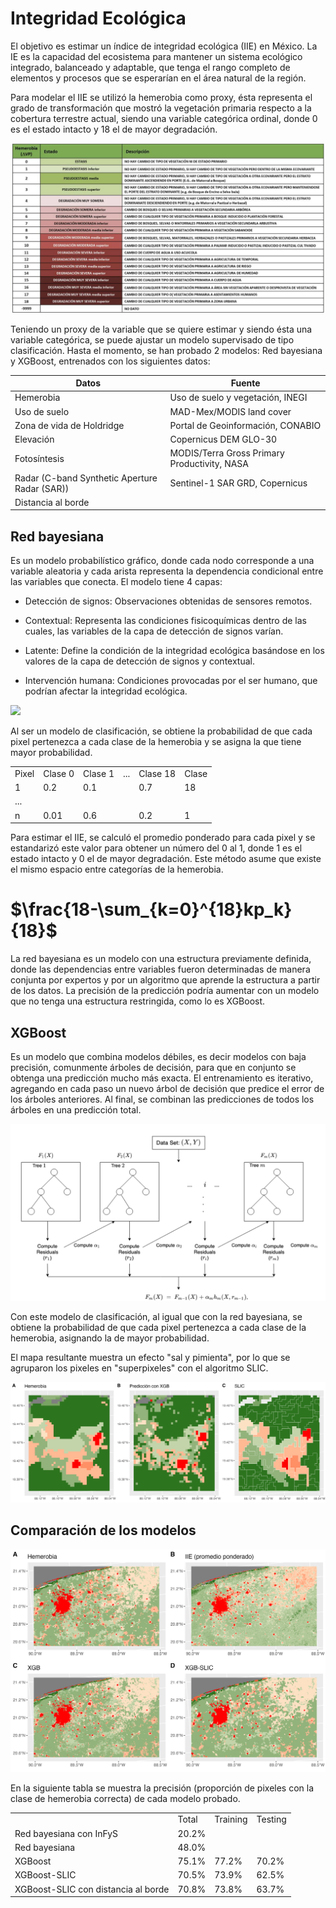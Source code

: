 # Integridad Ecológica

El objetivo es estimar un índice de integridad ecológica (IIE) en México. La IE es la capacidad del ecosistema para mantener un sistema ecológico integrado, balanceado y adaptable, que tenga el rango completo de elementos y procesos que se esperarían en el área natural de la región.

Para modelar el IIE se utilizó la hemerobia como proxy, ésta representa el grado de transformación que mostró la vegetación primaria respecto a la cobertura terrestre actual, siendo una variable categórica ordinal, donde 0 es el estado intacto y 18 el de mayor degradación.

![](images/hemerobia.png)

Teniendo un proxy de la variable que se quiere estimar y siendo ésta una variable categórica, se puede ajustar un modelo supervisado de tipo clasificación. Hasta el momento, se han probado 2 modelos: Red bayesiana y XGBoost, entrenados con los siguientes datos:

| Datos                                         | Fuente                                       |
|-----------------------------------------------|----------------------------------------------|
| Hemerobia                                     | Uso de suelo y vegetación, INEGI             |
| Uso de suelo                                  | MAD-Mex/MODIS land cover                     |
| Zona de vida de Holdridge                     | Portal de Geoinformación, CONABIO            |
| Elevación                                     | Copernicus DEM GLO-30                        |
| Fotosíntesis                                  | MODIS/Terra Gross Primary Productivity, NASA |
| Radar (C-band Synthetic Aperture Radar (SAR)) | Sentinel-1 SAR GRD, Copernicus               |
| Distancia al borde                            |                                              |

## Red bayesiana

Es un modelo probabilístico gráfico, donde cada nodo corresponde a una variable aleatoria y cada arista representa la dependencia condicional entre las variables que conecta. El modelo tiene 4 capas:

-   Detección de signos: Observaciones obtenidas de sensores remotos.

-   Contextual: Representa las condiciones fisicoquímicas dentro de las cuales, las variables de la capa de detección de signos varían.

-   Latente: Define la condición de la integridad ecológica basándose en los valores de la capa de detección de signos y contextual.

-   Intervención humana: Condiciones provocadas por el ser humano, que podrían afectar la integridad ecológica.

![](images/red_resumida_espan%CC%83ol.png)

Al ser un modelo de clasificación, se obtiene la probabilidad de que cada pixel pertenezca a cada clase de la hemerobia y se asigna la que tiene mayor probabilidad.

|       |         |         |     |          |       |
|-------|---------|---------|-----|----------|-------|
| Pixel | Clase 0 | Clase 1 | ... | Clase 18 | Clase |
| 1     | 0.2     | 0.1     |     | 0.7      | 18    |
| ...   |         |         |     |          |       |
| n     | 0.01    | 0.6     |     | 0.2      | 1     |

Para estimar el IIE, se calculó el promedio ponderado para cada pixel y se estandarizó este valor para obtener un número del 0 al 1, donde 1 es el estado intacto y 0 el de mayor degradación. Este método asume que existe el mismo espacio entre categorías de la hemerobia.

# $\frac{18-\sum_{k=0}^{18}kp_k}{18}$

La red bayesiana es un modelo con una estructura previamente definida, donde las dependencias entre variables fueron determinadas de manera conjunta por expertos y por un algoritmo que aprende la estructura a partir de los datos. La precisión de la predicción podría aumentar con un modelo que no tenga una estructura restringida, como lo es XGBoost.

## XGBoost

Es un modelo que combina modelos débiles, es decir modelos con baja precisión, comunmente árboles de decisión, para que en conjunto se obtenga una predicción mucho más exacta. El entrenamiento es iterativo, agregando en cada paso un nuevo árbol de decisión que predice el error de los árboles anteriores. Al final, se combinan las predicciones de todos los árboles en una predicción total.

![](images/xgboost_diagram.png)

Con este modelo de clasificación, al igual que con la red bayesiana, se obtiene la probabilidad de que cada pixel pertenezca a cada clase de la hemerobia, asignando la de mayor probabilidad.

El mapa resultante muestra un efecto "sal y pimienta", por lo que se agruparon los pixeles en "superpixeles" con el algoritmo SLIC.

![](images/slic_comparison.jpg)

## Comparación de los modelos

![](images/model_comparison.jpg)

En la siguiente tabla se muestra la precisión (proporción de pixeles con la clase de hemerobia correcta) de cada modelo probado.

|                                     |       |          |         |
|-------------------------------------|-------|----------|---------|
|                                     | Total | Training | Testing |
| Red bayesiana con InFyS             | 20.2% |          |         |
| Red bayesiana                       | 48.0% |          |         |
| XGBoost                             | 75.1% | 77.2%    | 70.2%   |
| XGBoost-SLIC                        | 70.5% | 73.9%    | 62.5%   |
| XGBoost-SLIC con distancia al borde | 70.8% | 73.8%    | 63.7%   |
